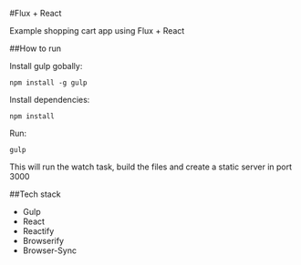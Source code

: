 #Flux + React

Example shopping cart app using Flux + React

##How to run

Install gulp gobally:

```
npm install -g gulp
```

Install dependencies:

```
npm install
```

Run:

```
gulp
```
This will run the watch task, build the files and create a static server in port 3000

##Tech stack

* Gulp
* React
* Reactify
* Browserify
* Browser-Sync
